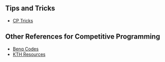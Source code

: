 ## Tips and Tricks
* [CP Tricks](https://docs.google.com/document/d/1Sossda-mELiHf7eG8afoBE1goZi10LKIlsTOFA6lSjE/)
## Other References for Competitive Programming
* [Benq Codes](https://github.com/bqi343/USACO)
* [KTH Resources](https://github.com/kth-competitive-programming/kactl)
